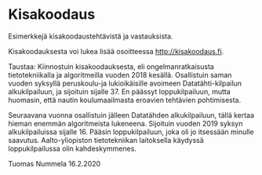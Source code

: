 # Kisakoodaus
Esimerkkejä kisakoodaustehtävistä ja vastauksista.

Kisakoodauksesta voi lukea lisää osoitteessa http://kisakoodaus.fi.

Taustaa:
Kiinnostuin kisakoodauksesta, eli ongelmanratkaisusta tietotekniikalla ja algoritmeilla vuoden 2018 kesällä.
Osallistuin saman vuoden syksyllä peruskoulu-ja lukioikäisille avoimeen Datatähti-kilpailun alkukilpailuun, ja sijoituin
sijalle 37. En päässyt loppukilpailuun, mutta huomasin, että nautin koulumaailmasta eroavien tehtävien pohtimisesta. 

Seuraavana vuonna osallistuin jälleen Datatähden alkukilpailuun, tällä kertaa hieman enemmän algoritmeista lukeneena. 
Sijoituin vuoden 2019 syksyn alkukilpailuissa sijalle 16. Pääsin loppukilpailuun, joka oli jo itsessään minulle saavutus.
Aalto-yliopiston tietotekniikan laitoksella käydyssä loppukilpailussa olin kahdeskymmenes.

Tuomas Nummela 16.2.2020
